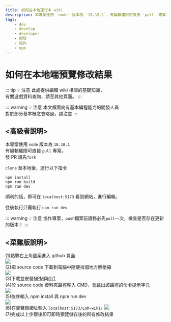 ```yaml
---
title: 如何在本地運行本 wiki
description: 本專案使用 `node` 版本為 `18.18.1`，有編輯權限可直接 `pull` 專案`
tags:
    - dev
    - develop
    - developer
    - 開發
    - 協作
    - npm
---
```


# 如何在本地端預覽修改結果

::: tip 💡 注意
此處提供編輯 wiki 相關的基礎知識，  
有關遊戲資料查詢，請至其他頁面。
:::

::: warning 💡 注意
本文檔面向有基本編程能力的開發人員  
對於部分基本概念會略過，請注意
:::

## <高級者說明>

本專案使用 `node` 版本為 `18.18.1`  
有編輯權限可直接 `pull` 專案，  
發 PR 請先`fork`

`clone` 至本地後，運行以下指令

```
npm install
npm run build
npm run dev
```

順利的話，即可在 `localhost:5173` 看到網站，進行編輯。

往後執行只需執行 `npm run dev`

::: warning 💡 注意
協作專案，`push`檔案前請務必先`pull`一次，檢查是否存在更新的版本！
:::

## <菜雞版說明>

(1)點擊右上角圖案進入 github 頁面  
![](/images/develop/3-run-local/菜雞預覽教學01.webp)  
(2)把 source code 下載到電腦中隨便找個地方解壓縮  
![](/images/develop/3-run-local/菜雞預覽教學02.webp)  
(3)下載並安裝[NPM](https://nodejs.org/dist/v18.18.1/node-v18.18.1-x64.msi)與[GIT](https://git-scm.com/downloads)  
(4)於 source code 資料夾路徑輸入 CMD，會跳出該路徑的命令提示字元  
![](/images/develop/3-run-local/菜雞預覽教學03.webp)  
(5)依序輸入 npm install 與 npm run dev  
![](/images/develop/3-run-local/菜雞預覽教學04.webp)  
(6)在瀏覽器網址輸入 `localhost:5173/LoM-wiki/`
![](/images/develop/3-run-local/菜雞預覽教學05.webp)  
(7)完成以上步驟後即可即時預覽儲存後的所有修改結果
